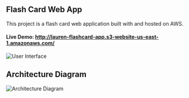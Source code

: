 ## Flash Card Web App
This project is a flash card web application built with and hosted on AWS. 
#### Live Demo: http://lauren-flashcard-app.s3-website-us-east-1.amazonaws.com/
![User Interface](https://user-images.githubusercontent.com/14796052/81863980-99883c80-9531-11ea-8a70-dea397984361.png)
## Architecture Diagram
![Architecture Diagram](https://user-images.githubusercontent.com/14796052/81863289-9771ae00-9530-11ea-9639-97e5f5f8c07c.png)
